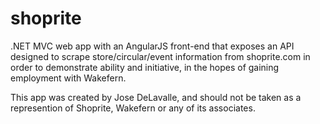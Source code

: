 # shoprite
.NET MVC web app with an AngularJS front-end that exposes an API designed to scrape store/circular/event information from shoprite.com in order to demonstrate ability and initiative, in the hopes of gaining employment with Wakefern.

This app was created by Jose DeLavalle, and should not be taken as a represention of Shoprite, Wakefern or any of its associates.